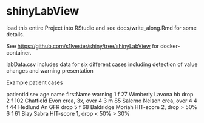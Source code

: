 # shinyLabView

load this entire Project into RStudio and see docs/write_along.Rmd for some details.

See https://github.com/s1lvester/shiny/tree/shinyLabView for docker-container.

labData.csv includes data for six different cases including detection of value changes and warning presentation

Example patient cases

patientId	sex	age	name	    firstName	warning
1	        f	  27	Wimberly	Lavona	  hb drop
2	        f	  102	Chatfield	Evon	    crea, 3x, over 4
3	        m	  85	Salerno	  Nelson	  crea, over 4
4	        f	  44	Hedlund	  An	      GFR drop
5	        f	  68	Baldridge	Moriah	  HIT-score 2, drop > 50%
6	        f	  61	Blay	    Sabra	    HIT-score 1, drop < 50% > 30%
